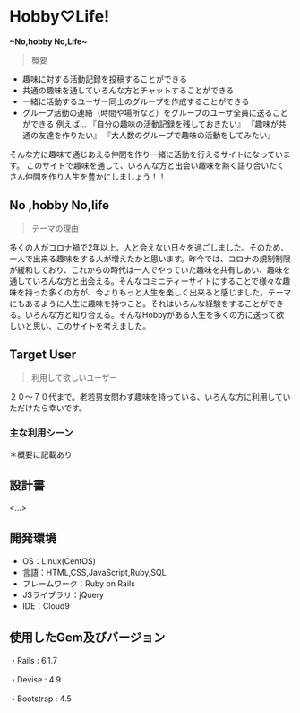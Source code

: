 # Hobby♡Life!

**~No,hobby No,Life~**

> 概要


 - 趣味に対する活動記録を投稿することができる
 - 共通の趣味を通していろんな方とチャットすることができる
 - 一緒に活動するユーザー同士のグループを作成することができる
 - グループ活動の連絡（時間や場所など）をグループのユーザ全員に送ることができる
例えば…
『自分の趣味の活動記録を残しておきたい』
『趣味が共通の友達を作りたい』
『大人数のグループで趣味の活動をしてみたい』

そんな方に趣味で通じあえる仲間を作り一緒に活動を行えるサイトになっています。
このサイトで趣味を通して、いろんな方と出会い趣味を熱く語り合いたくさん仲間を作り人生を豊かにしましょう！！




## No ,hobby No,life

> テーマの理由

多くの人がコロナ禍で2年以上、人と会えない日々を過ごしました。そのため、一人で出来る趣味をする人が増えたかと思います。昨今では、コロナの規制制限が緩和しており、これからの時代は一人でやっていた趣味を共有しあい、趣味を通していろんな方と出会える。そんなコミニティーサイトにすることで様々な趣味を持った多くの方が、今よりもっと人生を楽しく出来ると感じました。テーマにもあるように人生に趣味を持つこと。それはいろんな経験をすることができる。いろんな方と知り合える。そんなHobbyがある人生を多くの方に送って欲しいと思い、このサイトを考えました。
 



## Target User

> 利用して欲しいユーザー

２０〜７０代まで。老若男女問わず趣味を持っている、いろんな方に利用していただけたら幸いです。

### 主な利用シーン
＊概要に記載あり


## 設計書
<...>


## 開発環境
- OS：Linux(CentOS)
- 言語：HTML,CSS,JavaScript,Ruby,SQL
- フレームワーク：Ruby on Rails
- JSライブラリ：jQuery
- IDE：Cloud9

## 使用したGem及びバージョン
・Rails : 6.1.7

・Devise : 4.9

・Bootstrap : 4.5